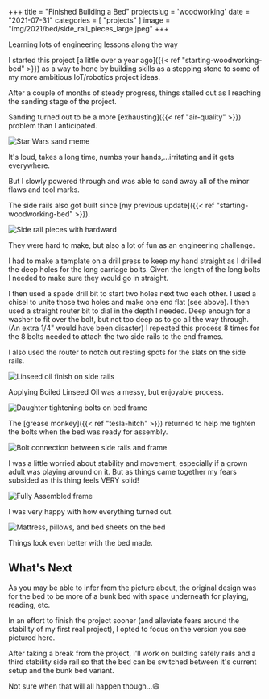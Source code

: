 +++
title = "Finished Building a Bed"
projectslug = 'woodworking'
date = "2021-07-31"
categories = [ "projects" ]
image = "img/2021/bed/side_rail_pieces_large.jpeg"
+++

Learning lots of engineering lessons along the way
<!--more-->

I started this project [a little over a year ago]({{< ref "starting-woodworking-bed" >}}) as a way to hone by building skills as a
stepping stone to some of my more ambitious IoT/robotics project ideas.

After a couple of months of steady progress, things stalled out as I reaching the sanding stage of the project.

Sanding turned out to be a more [exhausting]({{< ref "air-quality" >}}) problem than I anticipated.

![Star Wars sand meme](https://media.giphy.com/media/2vn7P7XMjgeIM/giphy.gif)

It's loud, takes a long time, numbs your hands,...irritating and it gets everywhere.

But I slowly powered through and was able to sand away all of the minor flaws and tool marks.

The side rails also got built since [my previous update]({{< ref "starting-woodworking-bed" >}}).

![Side rail pieces with hardward](/img/2021/bed/side_rail_pieces.jpeg)

They were hard to make, but also a lot of fun as an engineering challenge.

I had to make a template on a drill press to keep my hand straight as I drilled the deep holes for the long carriage bolts.
Given the length of the long bolts I needed to make sure they would go in straight.

I then used a spade drill bit to start two holes next two each other. I used a chisel to unite those two holes and make one end
flat (see above). I then used a straight router bit to dial in the depth I needed. Deep enough for a washer to fit over the bolt,
but not too deep as to go all the way through. (An extra 1/4" would have been disaster) I repeated this process 8 times for the 8
bolts needed to attach the two side rails to the end frames.

I also used the router to notch out resting spots for the slats on the side rails.

![Linseed oil finish on side rails](/img/2021/bed/adding_finish.jpeg)

Applying Boiled Linseed Oil was a messy, but enjoyable process.

![Daughter tightening bolts on bed frame](/img/2021/bed/assembling_the_bed.gif)

The [grease monkey]({{< ref "tesla-hitch" >}}) returned to help me tighten the bolts when the bed was ready for assembly.

![Bolt connection between side rails and frame](/img/2021/bed/corner_joint_assembled.jpeg)

I was a little worried about stability and movement, especially if a grown adult was playing around on it. But as things came
together my fears subsided as this thing feels VERY solid!

![Fully Assembled frame](/img/2021/bed/finished_frame.jpeg)

I was very happy with how everything turned out.

![Mattress, pillows, and bed sheets on the bed](/img/2021/bed/the_bed_is_made.jpeg)

Things look even better with the bed made.

## What's Next

As you may be able to infer from the picture about, the original design was for the bed to be more of a bunk bed with space 
underneath for playing, reading, etc.

In an effort to finish the project sooner (and alleviate fears around the stability of my first real project), I opted to focus on
the version you see pictured here.

After taking a break from the project, I'll work on building safely rails and a third stability side rail so that the bed can be
switched between it's current setup and the bunk bed variant.

Not sure when that will all happen though...:smile:
